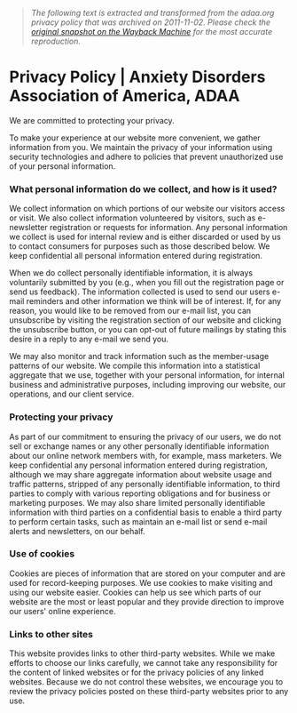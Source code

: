 > *The following text is extracted and transformed from the adaa.org privacy policy that was archived on 2011-11-02. Please check the [original snapshot on the Wayback Machine](https://web.archive.org/web/20111102053558id_/http%3A//www.adaa.org/privacy) for the most accurate reproduction.*

# Privacy Policy | Anxiety Disorders Association of America, ADAA

We are committed to protecting your privacy.

To make your experience at our website more convenient, we gather information from you. We maintain the privacy of your information using security technologies and adhere to policies that prevent unauthorized use of your personal information.

### What personal information do we collect, and how is it used?

We collect information on which portions of our website our visitors access or visit. We also collect information volunteered by visitors, such as e-newsletter registration or requests for information. Any personal information we collect is used for internal review and is either discarded or used by us to contact consumers for purposes such as those described below. We keep confidential all personal information entered during registration.

When we do collect personally identifiable information, it is always voluntarily submitted by you (e.g., when you fill out the registration page or send us feedback). The information collected is used to send our users e-mail reminders and other information we think will be of interest. If, for any reason, you would like to be removed from our e-mail list, you can unsubscribe by visiting the registration section of our website and clicking the unsubscribe button, or you can opt-out of future mailings by stating this desire in a reply to any e-mail we send you.

We may also monitor and track information such as the member-usage patterns of our website. We compile this information into a statistical aggregate that we use, together with your personal information, for internal business and administrative purposes, including improving our website, our operations, and our client service.

### Protecting your privacy

As part of our commitment to ensuring the privacy of our users, we do not sell or exchange names or any other personally identifiable information about our online network members with, for example, mass marketers. We keep confidential any personal information entered during registration, although we may share aggregate information about website usage and traffic patterns, stripped of any personally identifiable information, to third parties to comply with various reporting obligations and for business or marketing purposes. We may also share limited personally identifiable information with third parties on a confidential basis to enable a third party to perform certain tasks, such as maintain an e-mail list or send e-mail alerts and newsletters, on our behalf.

### Use of cookies

Cookies are pieces of information that are stored on your computer and are used for record-keeping purposes. We use cookies to make visiting and using our website easier. Cookies can help us see which parts of our website are the most or least popular and they provide direction to improve our users' online experience.

### Links to other sites

This website provides links to other third-party websites. While we make efforts to choose our links carefully, we cannot take any responsibility for the content of linked websites or for the privacy policies of any linked websites. Because we do not control these websites, we encourage you to review the privacy policies posted on these third-party websites prior to any use.
